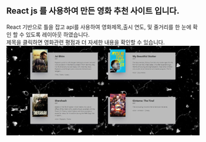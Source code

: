## React js 를 사용하여 만든 영화 추천 사이트 입니다.
React 기반으로 틀을 잡고 api를 사용하여 영화제목,출시 연도, 및 줄거리를 한 눈에 확인 할 수 있도록 레이아웃 하였습니다.<br>
제목을 클릭하면 영화관련 평점과 더 자세한 내용을 확인할 수 있습니다.
![src](src/img/movie.png?raw=true) 

